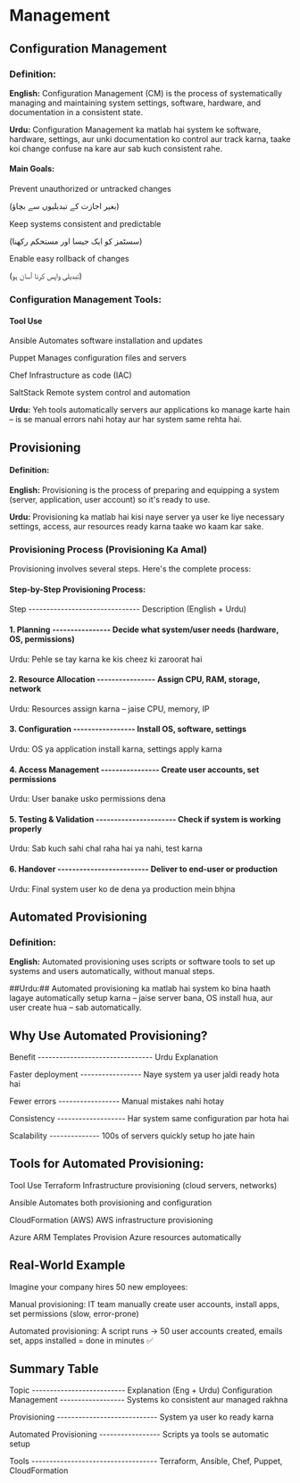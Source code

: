 # Management

## Configuration Management 
###  Definition:
**English:**
Configuration Management (CM) is the process of systematically managing and maintaining system settings, software, hardware, and documentation in a consistent state.

**Urdu:**
Configuration Management ka matlab hai system ke software, hardware, settings, aur unki documentation ko control aur track karna, taake koi change confuse na kare aur sab kuch consistent rahe.

#### Main Goals:
Prevent unauthorized or untracked changes

(بغیر اجازت کے تبدیلیوں سے بچاؤ)

Keep systems consistent and predictable

(سسٹمز کو ایک جیسا اور مستحکم رکھنا)

Enable easy rollback of changes

(تبدیلی واپس کرنا آسان ہو)

### Configuration Management Tools:
#### Tool	Use
Ansible	Automates software installation and updates

Puppet	Manages configuration files and servers

Chef	Infrastructure as code (IAC)

SaltStack	Remote system control and automation

**Urdu:**
Yeh tools automatically servers aur applications ko manage karte hain – is se manual errors nahi hotay aur har system same rehta hai.

## Provisioning 
#### Definition:
**English:**
Provisioning is the process of preparing and equipping a system (server, application, user account) so it's ready to use.

**Urdu:**
Provisioning ka matlab hai kisi naye server ya user ke liye necessary settings, access, aur resources ready karna taake wo kaam kar sake.

### Provisioning Process (Provisioning Ka Amal)
Provisioning involves several steps. Here's the complete process:

#### Step-by-Step Provisioning Process:
Step -------------------------------	Description (English + Urdu)

#### 1. Planning ----------------	Decide what system/user needs (hardware, OS, permissions)
Urdu: Pehle se tay karna ke kis cheez ki zaroorat hai

#### 2. Resource Allocation ----------------	Assign CPU, RAM, storage, network
Urdu: Resources assign karna – jaise CPU, memory, IP

#### 3. Configuration -----------------	Install OS, software, settings
Urdu: OS ya application install karna, settings apply karna

#### 4. Access Management ----------------	Create user accounts, set permissions
Urdu: User banake usko permissions dena

#### 5. Testing & Validation ----------------------	Check if system is working properly
Urdu: Sab kuch sahi chal raha hai ya nahi, test karna

#### 6. Handover -------------------------	Deliver to end-user or production
Urdu: Final system user ko de dena ya production mein bhjna

## Automated Provisioning 
###  Definition:
**English:**
Automated provisioning uses scripts or software tools to set up systems and users automatically, without manual steps.

##Urdu:##
Automated provisioning ka matlab hai system ko bina haath lagaye automatically setup karna – jaise server bana, OS install hua, aur user create hua – sab automatically.

## Why Use Automated Provisioning?
Benefit --------------------------------	Urdu Explanation

Faster deployment -----------------	Naye system ya user jaldi ready hota hai

Fewer errors -----------------	Manual mistakes nahi hotay

Consistency -------------------	Har system same configuration par hota hai

Scalability --------------	100s of servers quickly setup ho jate hain

## Tools for Automated Provisioning:
Tool	Use
Terraform	Infrastructure provisioning (cloud servers, networks)

Ansible	Automates both provisioning and configuration

CloudFormation (AWS)	AWS infrastructure provisioning

Azure ARM Templates	Provision Azure resources automatically

## Real-World Example

Imagine your company hires 50 new employees:

Manual provisioning: IT team manually create user accounts, install apps, set permissions (slow, error-prone)

Automated provisioning: A script runs → 50 user accounts created, emails set, apps installed = done in minutes ✅

## Summary Table
Topic --------------------------	Explanation (Eng + Urdu)
Configuration Management ------------------	Systems ko consistent aur managed rakhna

Provisioning ----------------------------	System ya user ko ready karna

Automated Provisioning -----------------	Scripts ya tools se automatic setup

Tools -----------------------------------	Terraform, Ansible, Chef, Puppet, CloudFormation

